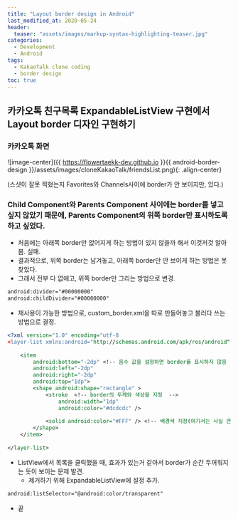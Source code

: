 ```yaml
---
title: "Layout border design in Android"
last_modified_at: 2020-05-24
header:
  teaser: "assets/images/markup-syntax-highlighting-teaser.jpg"
categories:
  - Development
  - Android
tags:
  - KakaoTalk clone coding
  - border design
toc: true
---
```


## 카카오톡 친구목록 ExpandableListView 구현에서 Layout border 디자인 구현하기

### 카카오톡 화면

![image-center]({{ https://flowertaekk-dev.github.io }}{{ android-border-design }}/assets/images/cloneKakaoTalk/friendsList.png){: .align-center}

  (스샷이 잘못 찍혔는지 Favorites와 Channels사이에 border가 안 보이지만, 있다.)
### Child Component와 Parents Component 사이에는 border를 넣고 싶지 않았기 때문에, Parents Component의 위쪽 border만 표시하도록 하고 싶었다.

  * 처음에는 아래쪽 border만 없어지게 하는 방법이 있지 않을까 해서 이것저것 알아봄. 실패.
  * 결과적으로, 위쪽 border는 남겨놓고, 아래쪽 border만 안 보이게 하는 방법은 못 찾았다.
  * 그래서 전부 다 없애고, 위쪽 border만 그리는 방법으로 변경.

```xml
android:divider="#00000000"
android:childDivider="#00000000"
```

  * 재사용이 가능한 방법으로, custom_border.xml을 따로 만들어놓고 불러다 쓰는 방법으로 결정.

```xml
<?xml version="1.0" encoding="utf-8
<layer-list xmlns:android="http://schemas.android.com/apk/res/android" >
    
    <item
        android:bottom="-2dp" <!-- 음수 값을 설정하면 border를 표시하지 않음  -->
        android:left="-2dp"
        android:right="-2dp"
        android:top="1dp">
        <shape android:shape="rectangle" >
            <stroke  <!-- border의 두께와 색상을 지정  -->
                android:width="1dp"
                android:color="#dcdcdc" />
                
            <solid android:color="#FFF" /> <!-- 배경색 지정(여기서는 사실 큰 영향은 없음)  -->
        </shape>
    </item>
     
</layer-list>
```

  * ListView에서 목록을 클릭했을 때, 효과가 있는거 같아서 border가 순간 두꺼워지는 듯이 보이는 문제 발견.
    * 제거하기 위해 ExpandableListView에 설정 추가.

```xml
android:listSelector="@android:color/transparent"
```

  * 끝 

